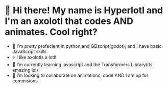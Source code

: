 # 👋  Hi there! My name is Hyperlotl and I'm an axolotl that codes AND animates. Cool right?

- 👀 I'm pretty profecient in python and GDscript(godot), and I have basic JavaScript skills
- ⚡ I like axolotls a lotl!
- 🌱 I’m currently learning javascript and the Transformers Library(Its amazing lol)
- 💞️ I’m looking to collaborate on animations, code AND I am up for commisions

<!---
- 👋 Hi, I’m @Hyperlotl
- 👀 I’m interested in ...
- 🌱 I’m currently learning ...
- 💞️ I’m looking to collaborate on ...
- 📫 How to reach me ...
- 😄 Pronouns: ...
- ⚡ Fun fact: ...


Hyperlotl/Hyperlotl is a ✨ special ✨ repository because its `README.md` (this file) appears on your GitHub profile.
You can click the Preview link to take a look at your changes.
--->
